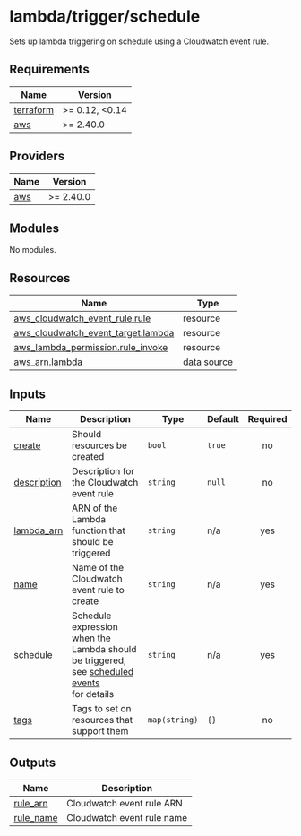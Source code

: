 # lambda/trigger/schedule

Sets up lambda triggering on schedule using a Cloudwatch event rule.

<!-- BEGIN_TF_DOCS -->
## Requirements

| Name | Version |
|------|---------|
| <a name="requirement_terraform"></a> [terraform](#requirement\_terraform) | >= 0.12, <0.14 |
| <a name="requirement_aws"></a> [aws](#requirement\_aws) | >= 2.40.0 |

## Providers

| Name | Version |
|------|---------|
| <a name="provider_aws"></a> [aws](#provider\_aws) | >= 2.40.0 |

## Modules

No modules.

## Resources

| Name | Type |
|------|------|
| [aws_cloudwatch_event_rule.rule](https://registry.terraform.io/providers/hashicorp/aws/latest/docs/resources/cloudwatch_event_rule) | resource |
| [aws_cloudwatch_event_target.lambda](https://registry.terraform.io/providers/hashicorp/aws/latest/docs/resources/cloudwatch_event_target) | resource |
| [aws_lambda_permission.rule_invoke](https://registry.terraform.io/providers/hashicorp/aws/latest/docs/resources/lambda_permission) | resource |
| [aws_arn.lambda](https://registry.terraform.io/providers/hashicorp/aws/latest/docs/data-sources/arn) | data source |

## Inputs

| Name | Description | Type | Default | Required |
|------|-------------|------|---------|:--------:|
| <a name="input_create"></a> [create](#input\_create) | Should resources be created | `bool` | `true` | no |
| <a name="input_description"></a> [description](#input\_description) | Description for the Cloudwatch event rule | `string` | `null` | no |
| <a name="input_lambda_arn"></a> [lambda\_arn](#input\_lambda\_arn) | ARN of the Lambda function that should be triggered | `string` | n/a | yes |
| <a name="input_name"></a> [name](#input\_name) | Name of the Cloudwatch event rule to create | `string` | n/a | yes |
| <a name="input_schedule"></a> [schedule](#input\_schedule) | Schedule expression when the Lambda should be triggered,<br>    see [scheduled events](https://docs.aws.amazon.com/AmazonCloudWatch/latest/events/ScheduledEvents.html)<br>    for details | `string` | n/a | yes |
| <a name="input_tags"></a> [tags](#input\_tags) | Tags to set on resources that support them | `map(string)` | `{}` | no |

## Outputs

| Name | Description |
|------|-------------|
| <a name="output_rule_arn"></a> [rule\_arn](#output\_rule\_arn) | Cloudwatch event rule ARN |
| <a name="output_rule_name"></a> [rule\_name](#output\_rule\_name) | Cloudwatch event rule name |
<!-- END_TF_DOCS -->
